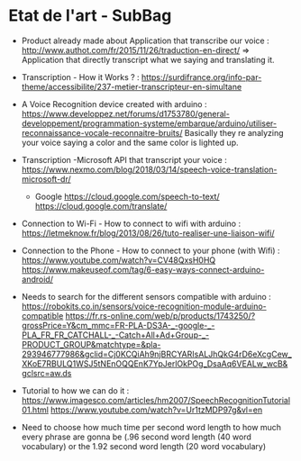 # Etat de l'art - SubBag

* Product already made about Application that transcribe our voice :
http://www.authot.com/fr/2015/11/26/traduction-en-direct/ => Application that directly transcript what we saying and translating it.

* Transcription - How it Works ? :
https://surdifrance.org/info-par-theme/accessibilite/237-metier-transcripteur-en-simultane

* A Voice Recognition device created with arduino :
https://www.developpez.net/forums/d1753780/general-developpement/programmation-systeme/embarque/arduino/utiliser-reconnaissance-vocale-reconnaitre-bruits/
Basically they re analyzing your voice saying a color and the same color is lighted up.

* Transcription
  -Microsoft API that transcript your voice :
  https://www.nexmo.com/blog/2018/03/14/speech-voice-translation-microsoft-dr/
  - Google
  https://cloud.google.com/speech-to-text/
  https://cloud.google.com/translate/
  
* Connection to Wi-Fi - How to connect to wifi with arduino : 
https://letmeknow.fr/blog/2013/08/26/tuto-realiser-une-liaison-wifi/

* Connection to the Phone - How to connect to your phone (with Wifi) : 
https://www.youtube.com/watch?v=CV48QxsH0HQ
https://www.makeuseof.com/tag/6-easy-ways-connect-arduino-android/

* Needs to search for the different sensors compatible with arduino :
https://robokits.co.in/sensors/voice-recognition-module-arduino-compatible
https://fr.rs-online.com/web/p/products/1743250/?grossPrice=Y&cm_mmc=FR-PLA-DS3A-_-google-_-PLA_FR_FR_CATCHALL-_-Catch+All+Ad+Group-_-PRODUCT_GROUP&matchtype=&pla-293946777986&gclid=Cj0KCQiAh9njBRCYARIsALJhQkG4rD6eXcgCew_XKoE7RBULQ1WSJ5tNEnOQQEnK7YpJerlOkPOg_DsaAq6VEALw_wcB&gclsrc=aw.ds

* Tutorial to how we can do it :
https://www.imagesco.com/articles/hm2007/SpeechRecognitionTutorial01.html
https://www.youtube.com/watch?v=Ur1tzMDP97g&vl=en

* Need to choose how much time per second word length to how much every phrase are gonna be (.96 second word length (40 word vocabulary) or the 1.92 second word length (20 word vocabulary)


